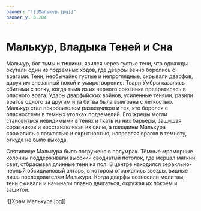 ```yaml
---
banner: "![[Малькур.jpg]]"
banner_y: 0.204
---
```

# **Малькур, Владыка Теней и Сна**

Малькур, бог тьмы и тишины, явился через густые тени, что однажды окутали один из подземных ходов, где дварфы вечно боролись с врагами. Тени, необычайно густые и непроглядные, скрывали дварфов, даруя им внезапный покой и умиротворение. Твари Умбры казались сбитыми с толку, когда тьма из их верного союзника превратилась в опасного врага. Удары дварфийских войнов, усиленные тенями, разили врагов одного за другим и та битва была выиграна с легкостью. Малькур стал покровителем разведчиков и тех, кто боролся с опасностями в темных уголках подземелий. Его жрецы могли становиться невидимыми в тенях и ткать из них барьеры, защищая соратников и восстанавливая их силы, а паладины Малькура сражались с ловкостью и скрытностью, направляя врагов в темноту, откуда не было выхода.

Святилище Малькура было погружено в полумрак. Тёмные мраморные колонны поддерживали высокий сводчатый потолок, где мерцал мягкий свет, отбрасывая длинные тени на пол. В центре находился зеракльно-черный обсидиановый алтарь, в котором отражались звезды, видные лишь последователям Малькура. Когда дварфы возносили молитвы, тени оживали и начинали плавно двигаться, окружая их покоем и защитой.

![[Храм Малькура.jpg]]

